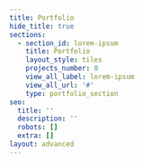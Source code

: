 ```yaml
---
title: Portfolio
hide_title: true
sections:
  - section_id: lorem-ipsum
    title: Portfolio
    layout_style: tiles
    projects_number: 0
    view_all_label: lorem-ipsum
    view_all_url: '#'
    type: portfolio_section
seo:
  title: ''
  description: ''
  robots: []
  extra: []
layout: advanced
---
```

